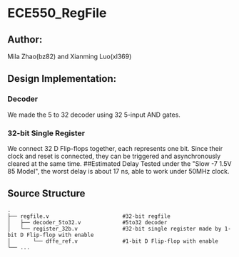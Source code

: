 # ECE550_RegFile
## Author: 
Mila Zhao(bz82) and Xianming Luo(xl369)
## Design Implementation: 
### Decoder
We made the 5 to 32 decoder using 32 5-input AND gates.
### 32-bit Single Register
We connect 32 D Flip-flops together, each represents one bit. Since their clock and reset is connected, they can be triggered and asynchronously cleared at the same time.
##Estimated Delay
Tested under the "Slow -7 1.5V 85 Model", the worst delay is about 17 ns, able to work under 50MHz clock.
## Source Structure
```
.
├── regfile.v						#32-bit regfile
│	├── decoder_5to32.v				#5to32 decoder
│	└── register_32b.v				#32-bit single register made by 1-bit D Flip-flop with enable
│		└── dffe_ref.v 				#1-bit D Flip-flop with enable
└── ...
```


